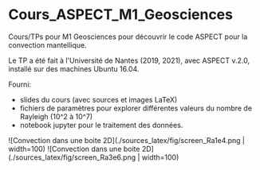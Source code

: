# Cours_ASPECT_M1_Geosciences

Cours/TPs pour M1 Geosciences pour découvrir le code ASPECT pour la convection mantellique.

Le TP a été fait à l'Université de Nantes (2019, 2021), avec ASPECT v.2.0, installé sur des machines Ubuntu 16.04. 

Fourni: 
- slides du cours (avec sources et images LaTeX)
- fichiers de paramètres pour explorer différentes valeurs du nombre de Rayleigh (10^2 à 10^7)
- notebook jupyter pour le traitement des données.


![Convection dans une boite 2D](./sources_latex/fig/screen_Ra1e4.png | width=100)  ![Convection dans une boite 2D](./sources_latex/fig/screen_Ra3e6.png | width=100)
